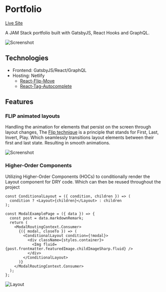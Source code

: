 # Portfolio

[Live Site](https://waynesu.com)

A JAM Stack portfolio built with GatsbyJS, React Hooks and GraphQL.

![Screenshot](https://i.imgur.com/ZkhovLW.png)

## Technologies
* Frontend: GatsbyJS/React/GraphQL
* Hosting: Netlify
  * [React-Flip-Move](https://github.com/joshwcomeau/react-flip-move)
  * [React-Tag-Autocomplete](https://github.com/i-like-robots/react-tags)

## Features
### FLIP animated layouts
Handling the animation for elements that persist on the screen through layout changes, The [Flip technique](https://aerotwist.com/blog/flip-your-animations/#the-general-approach) is a principle that stands for First, Last, Invert, Play. Which seamlessly transitions layout elements between their first and last state. Resulting in smooth animations.

![Screenshot](https://i.imgur.com/nWRQbMn.gifv)

### Higher-Order Components
Utilizing Higher-Order Components (HOCs) to conditionally render the Layout component for DRY code. Which can then be reused throughout the project

```JSX
const ConditionalLayout = ({ condition, children }) => (
  condition ? <Layout>{children}</Layout> : children
);

const ModalExamplePage = ({ data }) => {
  const post = data.markdownRemark;
  return (
    <ModalRoutingContext.Consumer>
      {({ modal, closeTo }) => (
        <ConditionalLayout condition={!modal}>
          <div className={styles.container}>
            <Img fluid={post.frontmatter.featuredImage.childImageSharp.fluid} />
          </div>
        </ConditionalLayout>
      )}
    </ModalRoutingContext.Consumer>
  );
};
```

![Layout](https://i.imgur.com/8pzQ1KX.png)